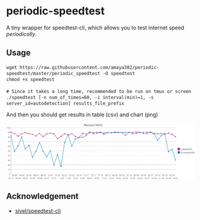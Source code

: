 # periodic-speedtest

A tiny wrapper for speedtest-cli, which allows you to test internet speed *periodically*.


## Usage

```console
wget https://raw.githubusercontent.com/amaya382/periodic-speedtest/master/periodic_speedtest -O speedtest
chmod +x speedtest

# Since it takes a long time, recommended to be run on tmux or screen
./speedtest [-n num_of_times=60, -i interval(min)=1, -s server_id=autodetection] results_file_prefix
```

And then you should get results in table (csv) and chart (png)

![](./sample/chart.png)


## Acknowledgement

* [sivel/speedtest-cli](https://github.com/sivel/speedtest-cli)
